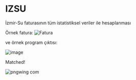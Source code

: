 # IZSU

İzmir-Su faturasının tüm istatistiksel veriler ile hesaplanması


Örnek fatura:
![Fatura](https://user-images.githubusercontent.com/57726183/154376156-e9a9b984-cc39-47ca-8a56-d67f58f39969.jpeg)

ve örnek program çıktısı:

![image](https://user-images.githubusercontent.com/57726183/154376357-3caddcf8-de3a-4775-ba4b-fea0a1f1aa59.png)

 Matched!
 
![pngwing com](https://user-images.githubusercontent.com/57726183/154376597-adc08be3-071f-4b18-9e7e-b4725d10ac4d.png) 
